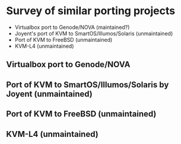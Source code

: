# Survey of similar porting projects

* Virtualbox port to Genode/NOVA (maintained?)
* Joyent's port of KVM to SmartOS/Illumos/Solaris (unmaintained)
* Port of KVM to FreeBSD (unmaintained)
* KVM-L4 (unmaintained)

## Virtualbox port to Genode/NOVA

## Port of KVM to SmartOS/Illumos/Solaris by Joyent (unmaintained)

## Port of KVM to FreeBSD (unmaintained)

## KVM-L4 (unmaintained)
